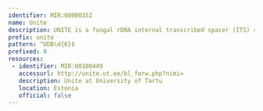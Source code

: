 ```yaml
---
identifier: MIR:00000352
name: Unite
description: UNITE is a fungal rDNA internal transcribed spacer (ITS) sequence database. It focuses on high-quality ITS sequences generated from fruiting bodies collected and identified by experts and deposited in public herbaria. Entries may be supplemented with metadata on describing locality, habitat, soil, climate, and interacting taxa.
prefix: unite
pattern: ^UDB\d{6}$
prefixed: 0
resources:
 - identifier: MIR:00100449
   accessurl: http://unite.ut.ee/bl_forw.php?nimi=
   description: Unite at University of Tartu
   location: Estonia
   official: false
---
```

